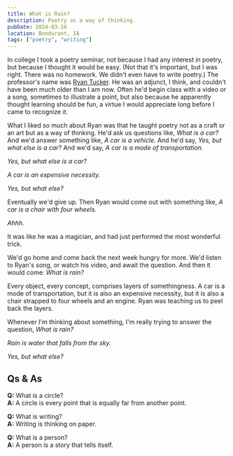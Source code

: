 ```yaml
---
title: What is Rain?
description: Poetry as a way of thinking.
pubDate: 2024-03-16
location: Bondurant, IA
tags: ["poetry", "writing"]
---
```


In college I took a poetry seminar, not because I had any interest in poetry, but because I thought it would be easy. (Not that it's important, but I was right. There was no homework. We didn't even have to write poetry.) The professor's name was [Ryan Tucker]([https://crevice.ro/ryan-tucker-illustrare/](https://crevice.ro/ryan-tucker-illustrare/)). He was an adjunct, I think, and couldn't have been much older than I am now. Often he'd begin class with a video or a song, sometimes to illustrate a point, but also because he apparently thought learning should be fun, a virtue I would appreciate long before I came to recognize it.

What I liked so much about Ryan was that he taught poetry not as a craft or an art but as a way of thinking. He'd ask us questions like, _What is a car?_ And we'd answer something like, _A car is a vehicle._ And he'd say, _Yes, but what else is a car?_ And we'd say, _A car is a mode of transportation._

_Yes, but what else is a car?_

_A car is an expensive necessity._

_Yes, but what else?_

Eventually we'd give up. Then Ryan would come out with something like, _A car is a chair with four wheels._

_Ahhh._

It was like he was a magician, and had just performed the most wonderful trick.

We'd go home and come back the next week hungry for more. We'd listen to Ryan's song, or watch his video, and await the question. And then it would come: _What is rain?_

Every object, every concept, comprises layers of somethingness. A car is a mode of transportation, but it is also an expensive necessity, but it is also a chair strapped to four wheels and an engine. Ryan was teaching us to peel back the layers.

Whenever I'm thinking about something, I'm really trying to answer the question, _What is rain?_

_Rain is water that falls from the sky._

_Yes, but what else?_

## Qs & As

**Q:** What is a circle?\
**A:** A circle is every point that is equally far from another point.

**Q:** What is writing?\
**A:** Writing is thinking on paper.

**Q:** What is a person?\
**A:** A person is a story that tells itself.
